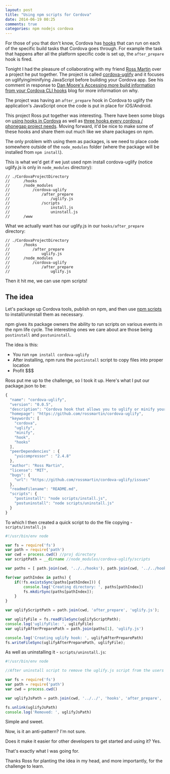 ```yaml
---
layout: post
title: "Using npm scripts for Cordova"
date: 2014-06-19 00:25
comments: true
categories: npm nodejs cordova
---
```


For those of you that don't know, Cordova has [hooks](https://github.com/apache/cordova-lib/blob/master/cordova-lib/templates/hooks-README.md) that can run on each of the specific build tasks that Cordova goes through. For example the task that happens after all the platform specific code is set up, the `after_prepare` hook is fired.

Tonight I had the pleasure of collaborating with my friend [Ross Martin](https://twitter.com/MountainDoofus) over a project he put together. The project is called [cordova-uglify](https://github.com/rossmartin/cordova-uglify) and it focuses on uglifying/minifying JavaScript before building your Cordova app. See his comment in response to [Dan Moore's Accessing more build information from your Cordova CLI hooks](http://www.mooreds.com/wordpress/archives/1425) blog for more information on why.

The project was having an `after_prepare` hook in Cordova to uglify the application's JavaScript once the code is put in place for iOS/Android. 

This project Ross put together was interesting. There have been some blogs on [using hooks in Cordova](http://www.mooreds.com/wordpress/archives/1197) as well as [three hooks every cordova / phonegap project needs](http://devgirl.org/2013/11/12/three-hooks-your-cordovaphonegap-project-needs/#comments). Moving forward, it'd be nice to make some of these hooks and share them out much like we share packages on npm.

The only problem with using them as packages, is we need to place code somewhere outside of the `node_modules` folder (where the package will be installed from `npm install`).

This is what we'd get if we just used npm install cordova-uglify (notice uglify.js is only in `node_modules` directory):

```
// ./CordovaProjectDirectory
//		/hooks
//		/node_modules
//			/cordova-uglify
//				/after_prepare
//					/uglify.js
//				/scripts
//					install.js
//					uninstall.js
//		/www

```

What we actually want has our uglify.js in our `hooks/after_prepare` directory:

```
// ./CordovaProjectDirectory
//		/hooks
//			/after_prepare
//				uglify.js
//		/node_modules
//			/cordova-uglify
//				/after_prepare
//					uglify.js
```

Then it hit me, we can use npm scripts!

## The idea

Let's package up Cordova tools, publish on npm, and then use [npm scripts](https://www.npmjs.org/doc/misc/npm-scripts.html) to install/uninstall them as necessary.

npm gives its package owners the ability to run scripts on various events in the npm life cycle. The interesting ones we care about are those being `postinstall` and `postuninstall`.

The idea is this:

* You run `npm install cordova-uglify`
* After installing, npm runs the `postinstall` script to copy files into proper location
* Profit $$$

Ross put me up to the challenge, so I took it up. Here's what I put our package.json to be:

``` js
{
  "name": "cordova-uglify",
  "version": "0.0.5",
  "description": "Cordova hook that allows you to uglify or minify your apps JavaScript and CSS.",
  "homepage": "https://github.com/rossmartin/cordova-uglify",
  "keywords": [
    "cordova",
    "uglify",
    "minify",
    "hook",
    "hooks"
  ],
  "peerDependencies" : {
    "yuicompressor" : "2.4.8"
  },
  "author": "Ross Martin",
  "license": "MIT",
  "bugs": {
    "url": "https://github.com/rossmartin/cordova-uglify/issues"
  },
  "readmeFilename": "README.md",
  "scripts": {
    "postinstall": "node scripts/install.js",
    "postuninstall": "node scripts/uninstall.js"
  }
}
```

To which I then created a quick script to do the file copying - `scripts/install.js`

``` js
#!/usr/bin/env node

var fs = require('fs')
var path = require('path')
var cwd = process.cwd() //proj directory
var scriptPath = __dirname //node_modules/cordova-uglify/scripts

var paths = [ path.join(cwd, '../../hooks'), path.join(cwd, '../../hooks/after_prepare') ];

for(var pathIndex in paths) {
	if(!fs.existsSync(paths[pathIndex])) {
		console.log('Creating directory: ', paths[pathIndex])
		fs.mkdirSync(paths[pathIndex]);
	}	
}

var uglifyScriptPath = path.join(cwd, 'after_prepare', 'uglify.js');

var uglifyFile = fs.readFileSync(uglifyScriptPath);
console.log('uglifyFile: ', uglifyFile)
var uglifyAfterPreparePath = path.join(paths[1], 'uglify.js')

console.log('Creating uglify hook: ', uglifyAfterPreparePath)
fs.writeFileSync(uglifyAfterPreparePath, uglifyFile);

```

As well as uninstalling it - `scripts/uninstall.js`:

``` js
#!/usr/bin/env node

//After uninstall script to remove the uglify.js script from the users hooks/after_prepare directory

var fs = require('fs')
var path = require('path')
var cwd = process.cwd()

var uglifyJsPath = path.join(cwd, '../../', 'hooks', 'after_prepare', 'uglify.js')

fs.unlink(uglifyJsPath)
console.log('Removed: ', uglifyJsPath)
```

Simple and sweet.

Now, is it an anti-pattern? I'm not sure. 

Does it make it easier for other developers to get started and using it? Yes.

That's exactly what I was going for.

Thanks Ross for planting the idea in my head, and more importantly, for the challenge to learn.